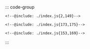 ::: code-group
```js:line-numbers [JavaScript]
<!--@include: ./index.js{2,149}-->
```

```html:line-numbers [HTML]
<!--@include: ./index.js{173,175}-->
```

```css:line-numbers [CSS]
<!--@include: ./index.js{153,169}-->
```
:::